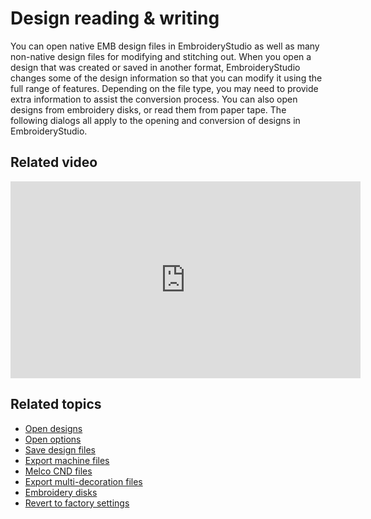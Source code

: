 # Design reading & writing

You can open native EMB design files in EmbroideryStudio as well as many non-native design files for modifying and stitching out. When you open a design that was created or saved in another format, EmbroideryStudio changes some of the design information so that you can modify it using the full range of features. Depending on the file type, you may need to provide extra information to assist the conversion process. You can also open designs from embroidery disks, or read them from paper tape. The following dialogs all apply to the opening and conversion of designs in EmbroideryStudio.

## Related video

<iframe src="https://www.youtube.com/embed/HHIlayGeAdg" frameborder="0" 
		 allow="accelerometer; autoplay; encrypted-media; gyroscope; picture-in-picture" 
		 allowfullscreen="" style="width: 560px; height: 315px;">
<p>&#160;</p>
</iframe>

## Related topics

- [Open designs](Open_designs)
- [Open options](Open_options)
- [Save design files](Save_design_files)
- [Export machine files](Export_machine_files)
- [Melco CND files](Melco_CND_files)
- [Export multi-decoration files](Export_multi-decoration_files)
- [Embroidery disks](Embroidery_disks)
- [Revert to factory settings](Revert_to_factory_settings)
